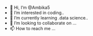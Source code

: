 - 👋 Hi, I’m @Ambika5
- 👀 I’m interested in coding..
- 🌱 I’m currently learning .data science..
- 💞️ I’m looking to collaborate on ...
- 📫 How to reach me ...

<!---
Ambika5/Ambika5 is a ✨ special ✨ repository because its `README.md` (this file) appears on your GitHub profile.
You can click the Preview link to take a look at your changes.
--->

